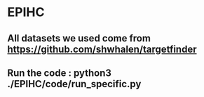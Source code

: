 # EPIHC
## All datasets we used come from https://github.com/shwhalen/targetfinder
## Run the code : python3 ./EPIHC/code/run_specific.py
